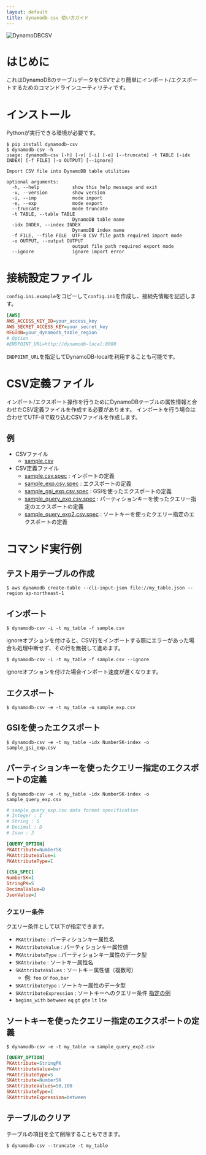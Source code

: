 ```yaml
---
layout: default
title: dynamodb-csv 使い方ガイド
---
```

![DynamoDBCSV](https://user-images.githubusercontent.com/56535085/159007555-e72d1c26-eb44-46ca-bc38-c752164995bf.png)

# はじめに

これはDynamoDBのテーブルデータをCSVでより簡単にインポート/エクスポートするためのコマンドラインユーティリティです。

# インストール

Pythonが実行できる環境が必要です。

```shell
$ pip install dynamodb-csv
$ dynamodb-csv -h
usage: dynamodb-csv [-h] [-v] [-i] [-e] [--truncate] -t TABLE [-idx INDEX] [-f FILE] [-o OUTPUT] [--ignore]

Import CSV file into DynamoDB table utilities

optional arguments:
  -h, --help            show this help message and exit
  -v, --version         show version
  -i, --imp             mode import
  -e, --exp             mode export
  --truncate            mode truncate
  -t TABLE, --table TABLE
                        DynamoDB table name
  -idx INDEX, --index INDEX
                        DynamoDB index name
  -f FILE, --file FILE  UTF-8 CSV file path required import mode
  -o OUTPUT, --output OUTPUT
                        output file path required export mode
  --ignore              ignore import error
```

# 接続設定ファイル
`config.ini.example`をコピーして`config.ini`を作成し、接続先情報を記述します。

```ini
[AWS]
AWS_ACCESS_KEY_ID=your_access_key
AWS_SECRET_ACCESS_KEY=your_secret_key
REGION=your_dynamodb_table_region
# Option
#ENDPOINT_URL=http://dynamodb-local:8000
```

`ENDPOINT_URL`を指定してDynamoDB-localを利用することも可能です。

# CSV定義ファイル

インポート/エクスポート操作を行うためにDynamoDBテーブルの属性情報と合わせたCSV定義ファイルを作成する必要があります。
インポートを行う場合は合わせてUTF-8で取り込むCSVファイルを作成します。
## 例
* CSVファイル
  * [sample.csv](https://github.com/danishi/dynamodb-csv/blob/master/sample.csv)
* CSV定義ファイル
  * [sample.csv.spec](https://github.com/danishi/dynamodb-csv/blob/master/sample.csv.spec) : インポートの定義
  * [sample_exp.csv.spec](https://github.com/danishi/dynamodb-csv/blob/master/sample_exp.csv.spec) : エクスポートの定義
  * [sample_gsi_exp.csv.spec](https://github.com/danishi/dynamodb-csv/blob/master/sample_gsi_exp.csv.spec) : GSIを使ったエクスポートの定義
  * [sample_query_exp.csv.spec](https://github.com/danishi/dynamodb-csv/blob/master/sample_query_exp.csv.spec) : パーティションキーを使ったクエリー指定のエクスポートの定義
  * [sample_query_exp2.csv.spec](https://github.com/danishi/dynamodb-csv/blob/master/sample_query_exp2.csv.spec) : ソートキーを使ったクエリー指定のエクスポートの定義

# コマンド実行例

## テスト用テーブルの作成
```shell
$ aws dynamodb create-table --cli-input-json file://my_table.json --region ap-northeast-1
```

## インポート
```shell
$ dynamodb-csv -i -t my_table -f sample.csv
```

ignoreオプションを付けると、CSV行をインポートする際にエラーがあった場合も処理中断せず、その行を無視して進めます。  

```shell
$ dynamodb-csv -i -t my_table -f sample.csv --ignore
```

ignoreオプションを付けた場合インポート速度が遅くなります。

## エクスポート
```shell
$ dynamodb-csv -e -t my_table -o sample_exp.csv
```

## GSIを使ったエクスポート
```shell
$ dynamodb-csv -e -t my_table -idx NumberSK-index -o sample_gsi_exp.csv
```

## パーティションキーを使ったクエリー指定のエクスポートの定義
```shell
$ dynamodb-csv -e -t my_table -idx NumberSK-index -o sample_query_exp.csv
```

```ini
# sample_query_exp.csv data format specification
# Integer : I
# String : S
# Decimal : D
# Json : J

[QUERY_OPTION]
PKAttribute=NumberSK
PKAttributeValue=1
PKAttributeType=I

[CSV_SPEC]
NumberSK=I
StringPK=S
DecimalValue=D
JsonValue=J
```

### クエリー条件
クエリー条件として以下が指定できます。

* `PKAttribute` : パーティションキー属性名
* `PKAttributeValue` : パーティションキー属性値
* `PKAttributeType` : パーティションキー属性のデータ型
* `SKAttribute` : ソートキー属性名
* `SKAttributeValues` : ソートキー属性値（複数可）
  * 例: `foo` or `foo,bar`
* `SKAttributeType` : ソートキー属性のデータ型
* `SKAttributeExpression` : ソートキーへのクエリー条件 [指定の例](https://boto3.amazonaws.com/v1/documentation/api/latest/reference/customizations/dynamodb.html#dynamodb-conditions)
* `begins_with` `between` `eq` `gt` `gte` `lt` `lte`

## ソートキーを使ったクエリー指定のエクスポートの定義

```shell
$ dynamodb-csv -e -t my_table -o sample_query_exp2.csv
```

```ini
[QUERY_OPTION]
PKAttribute=StringPK
PKAttributeValue=bar
PKAttributeType=S
SKAttribute=NumberSK
SKAttributeValues=50,100
SKAttributeType=I
SKAttributeExpression=between
```

## テーブルのクリア
テーブルの項目を全て削除することもできます。

```shell
$ dynamodb-csv --truncate -t my_table
```
